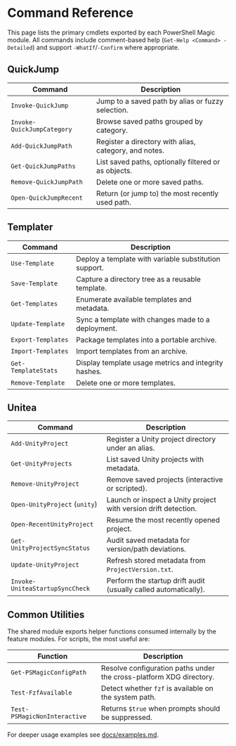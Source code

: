 # Command Reference

This page lists the primary cmdlets exported by each PowerShell Magic module.
All commands include comment-based help (`Get-Help <Command> -Detailed`) and
support `-WhatIf`/`-Confirm` where appropriate.

## QuickJump

| Command                    | Description                                           |
| -------------------------- | ----------------------------------------------------- |
| `Invoke-QuickJump`         | Jump to a saved path by alias or fuzzy selection.     |
| `Invoke-QuickJumpCategory` | Browse saved paths grouped by category.               |
| `Add-QuickJumpPath`        | Register a directory with alias, category, and notes. |
| `Get-QuickJumpPaths`       | List saved paths, optionally filtered or as objects.  |
| `Remove-QuickJumpPath`     | Delete one or more saved paths.                       |
| `Open-QuickJumpRecent`     | Return (or jump to) the most recently used path.      |

## Templater

| Command             | Description                                           |
| ------------------- | ----------------------------------------------------- |
| `Use-Template`      | Deploy a template with variable substitution support. |
| `Save-Template`     | Capture a directory tree as a reusable template.      |
| `Get-Templates`     | Enumerate available templates and metadata.           |
| `Update-Template`   | Sync a template with changes made to a deployment.    |
| `Export-Templates`  | Package templates into a portable archive.            |
| `Import-Templates`  | Import templates from an archive.                     |
| `Get-TemplateStats` | Display template usage metrics and integrity hashes.  |
| `Remove-Template`   | Delete one or more templates.                         |

## Unitea

| Command                         | Description                                                     |
| ------------------------------- | --------------------------------------------------------------- |
| `Add-UnityProject`              | Register a Unity project directory under an alias.              |
| `Get-UnityProjects`             | List saved Unity projects with metadata.                        |
| `Remove-UnityProject`           | Remove saved projects (interactive or scripted).                |
| `Open-UnityProject` (`unity`)   | Launch or inspect a Unity project with version drift detection. |
| `Open-RecentUnityProject`       | Resume the most recently opened project.                        |
| `Get-UnityProjectSyncStatus`    | Audit saved metadata for version/path deviations.               |
| `Update-UnityProject`           | Refresh stored metadata from `ProjectVersion.txt`.              |
| `Invoke-UniteaStartupSyncCheck` | Perform the startup drift audit (usually called automatically). |

## Common Utilities

The shared module exports helper functions consumed internally by the feature
modules. For scripts, the most useful are:

| Function                     | Description                                                         |
| ---------------------------- | ------------------------------------------------------------------- |
| `Get-PSMagicConfigPath`      | Resolve configuration paths under the cross-platform XDG directory. |
| `Test-FzfAvailable`          | Detect whether `fzf` is available on the system path.               |
| `Test-PSMagicNonInteractive` | Returns `$true` when prompts should be suppressed.                  |

For deeper usage examples see [docs/examples.md](examples.md).
